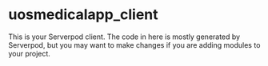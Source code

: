 # uosmedicalapp_client

This is your Serverpod client. The code in here is mostly generated by
Serverpod, but you may want to make changes if you are adding modules to your
project.
